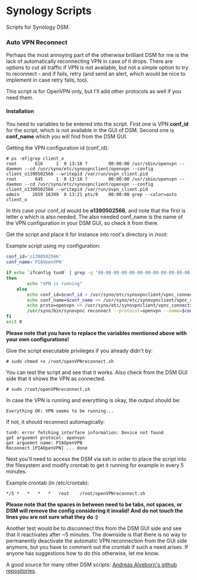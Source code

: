 # Synology Scripts
Scripts for Synology DSM.

### Auto VPN Reconnect
Perhaps the most annoying part of the otherwise brilliant DSM for me is the lack of automatically reconnecting VPN in case of it drops. There are options to cut all traffic if VPN is not available, but not a simple option to try to reconnect - and if fails, retry (and send an alert, which would be nice to implement in case retry fails, too).

This script is for OpenVPN only, but I'll add other protocols as well if you need them.

#### Installation

You need to variables to be entered into the script. First one is VPN **conf_id** for the script, which is not available in the GUI of DSM. Second one is **conf_name** which you will find from the DSM GUI.

Getting the VPN configuration id (conf_id):
```
# ps -ef|grep client_o
root       616     1  0 13:18 ?        00:00:00 /usr/sbin/openvpn --daemon --cd /usr/syno/etc/synovpnclient/openvpn --config client_o1390502566 --writepid /var/run/ovpn_client.pid
root       645     1  0 13:18 ?        00:00:00 /usr/sbin/openvpn --daemon --cd /usr/syno/etc/synovpnclient/openvpn --config client_o1390502566 --writepid /var/run/ovpn_client.pid
admin     2859 16399  0 13:21 pts/8    00:00:00 grep --color=auto client_o
```
In this case your conf_id would be **o1390502566**, and note that the first is letter o which is also needed. The also needed conf_name is the name of the VPN configuration in your DSM GUI, so check it from there.

Get the script and place it for instance into root's directory in /root:

Example script using my configuration:

```sh
conf_id='o1390502566'
conf_name='PIAOpenVPN'

if echo `ifconfig tun0` | grep -q "00-00-00-00-00-00-00-00-00-00-00-00-00-00-00-00"
then
        echo "VPN is running"
    else
        echo conf_id=$conf_id > /usr/syno/etc/synovpnclient/vpnc_connecting
        echo conf_name=$conf_name >> /usr/syno/etc/synovpnclient/vpnc_connecting
        echo proto=openvpn >> /usr/syno/etc/synovpnclient/vpnc_connecting
        /usr/syno/bin/synovpnc reconnect --protocol=openvpn --name=$conf_name
fi
exit 0
```

**Please note that you have to replace the variables mentioned above with your own configurations!**

Give the script executable privileges if you already didn't by:
```
# sudo chmod +x /root/openVPNreconnect.sh
```

You can test the script and see that it works. Also check from the DSM GUI side that it shows the VPN as connected.

````
# sudo /root/openVPNreconnect.sh
````
In case the VPN is running and everything is okay, the output should be:
```
Everything OK: VPN seems to be running...
```

If not, it should reconnect automagically:
```
tun0: error fetching interface information: Device not found
get arguemnt protocol: openvpn
get arguemnt name: PIAOpenVPN
Reconnect [PIAOpenVPN] ... done
```

Next you'll need to access the DSM via ssh in order to place the script into the filesystem and modify crontab to get it running for example in every 5 minutes.

Example crontab (in /etc/crontab):

```
*/5	*	*	*	*	root	/root/openVPNreconnect.sh
````
**Please note that the spaces in between need to be tabs, not spaces, or DSM will remove the config considering it invalid! And do not touch the lines you are not sure what they do :)**

Another test would be to disconnect this from the DSM GUI side and see that it reactivates after ~5 minutes. The downside is that there is no way to permanently deactivate the automatic VPN reconnection from the GUI side anymore, but you have to comment out the crontab if such a need arises. If anyone has suggestions how to do this otherwise, let me know.

A good source for many other DSM scripts:
[Andreas Alveborn's github repositories](https://gist.github.com/aelveborn).
